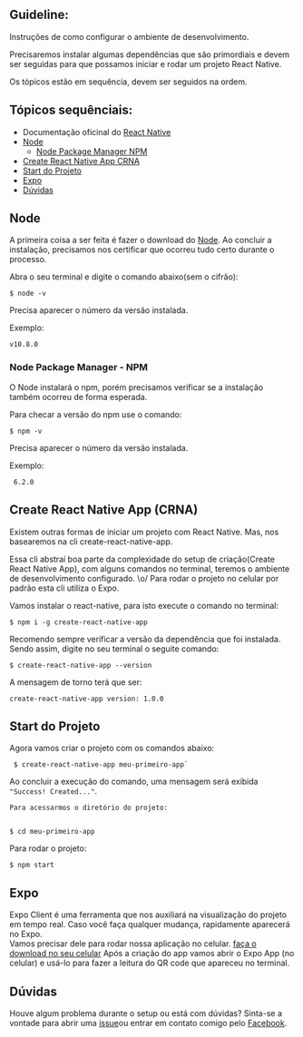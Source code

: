 ## Guideline:
   Instruções de como configurar o ambiente de desenvolvimento.
    
   Precisaremos instalar algumas dependências que são primordiais e devem ser seguidas para que possamos iniciar e rodar um projeto React Native. 

   Os tópicos estão em sequência, devem ser seguidos na ordem. 

## Tópicos sequênciais:

 - Documentação oficinal do [React Native](https://facebook.github.io/react-native/docs/getting-started.html)
 - [Node](#node)
    - [Node Package Manager NPM](#node-package-manager-npm) 
- [Create React Native App CRNA](#create-react-native-app-crna)
- [Start do Projeto](#start-do-projeto)
- [Expo](#expo)
- [Dúvidas](#duvidas)

## Node 
   A primeira coisa a ser feita é fazer o download do [Node](https://nodejs.org/en/download/).
    Ao concluir a instalação, precisamos nos certificar que ocorreu tudo certo durante o processo.
    
   Abra o seu terminal e digite o comando abaixo(sem o cifrão):
    
    $ node -v
    
   Precisa aparecer o número da versão instalada.
   
   Exemplo:
    
    v10.8.0
    
### Node Package Manager - NPM
  O Node instalará o npm, porém precisamos verificar se a instalação também ocorreu de forma esperada. 
   
   Para checar a versão do npm use o comando:
    
   
    $ npm -v
    
   Precisa aparecer o número da versão instalada.
   
   Exemplo:
    
    
     6.2.0
     
## Create React Native App (CRNA)
   Existem outras formas de iniciar um projeto com React Native. 
   Mas, nos basearemos na cli create-react-native-app. 
    
   Essa cli abstraí boa parte da complexidade do setup de criação(Create React Native App), com alguns comandos no terminal, teremos o     ambiente de desenvolvimento configurado. \o/
   Para rodar o projeto no celular por padrão esta cli utiliza o Expo.
    
   Vamos instalar o react-native, para isto execute o comando no terminal:
   
    $ npm i -g create-react-native-app
    
   Recomendo sempre verificar a versão da dependência que foi instalada. 
   Sendo assim, digite no seu terminal o seguite comando:
   
    $ create-react-native-app --version
    
  A mensagem de torno terá que ser:
    
    create-react-native-app version: 1.0.0
    
    
## Start do Projeto
   Agora vamos criar o projeto com os comandos abaixo:
   
     
     $ create-react-native-app meu-primeiro-app`
     
   Ao concluir a execução do comando, uma mensagem será exibida `"Success! Created..."`. 
   
    Para acessarmos o diretório do projeto:
    
    
    $ cd meu-primeiro-app
    
   Para rodar o projeto:
    
    
    $ npm start
    
## Expo 
   Expo Client é uma ferramenta que nos auxiliará na visualização do projeto em tempo real.
    Caso você faça qualquer mudança, rapidamente aparecerá no Expo.  
    Vamos precisar dele para rodar nossa aplicação no celular. [faça o download no seu celular](https://expo.io/tools#client)
    Após a criação do app vamos abrir o Expo App (no celular) e usá-lo para fazer a leitura do QR code que apareceu no terminal. 
## Dúvidas 
   Houve algum problema durante o setup ou está com dúvidas?
    Sinta-se a vontade para abrir uma [issue](https://github.com/oskojess/react-native-forbegginners/issues/new)ou entrar em contato comigo pelo [Facebook](https://www.facebook.com/jessica.osko.7).

    


